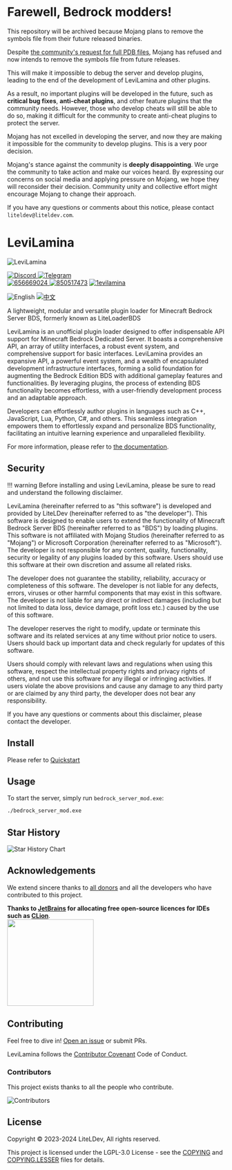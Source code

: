 # Farewell, Bedrock modders!

This repository will be archived because Mojang plans to remove the symbols file from their future released binaries.

Despite [the community's request for full PDB files](https://feedback.minecraft.net/hc/en-us/community/posts/23093086772109-Request-for-Complete-PDB-for-Minecraft-Bedrock-Dedicated-Server), Mojang has refused and now intends to remove the symbols file from future releases.

This will make it impossible to debug the server and develop plugins, leading to the end of the development of LeviLamina and other plugins.

As a result, no important plugins will be developed in the future, such as **critical bug fixes**, **anti-cheat plugins**, and other feature plugins that the community needs. However, those who develop cheats will still be able to do so, making it difficult for the community to create anti-cheat plugins to protect the server.

Mojang has not excelled in developing the server, and now they are making it impossible for the community to develop plugins. This is a very poor decision.

Mojang's stance against the community is **deeply disappointing**. We urge the community to take action and make our voices heard. By expressing our concerns on social media and applying pressure on Mojang, we hope they will reconsider their decision. Community unity and collective effort might encourage Mojang to change their approach.

If you have any questions or comments about this notice, please contact `liteldev@liteldev.com`.

# LeviLamina

![LeviLamina](https://socialify.git.ci/LiteLDev/LeviLamina/image?description=1&font=Raleway&forks=1&issues=1&logo=https%3A%2F%2Fraw.githubusercontent.com%2FLiteLDev%2FLeviLamina%2FHEAD%2Fdocs%2Fimg%2Flogo.svg&name=1&owner=1&pattern=Circuit%20Board&pulls=1&stargazers=1&theme=Auto)

[![Discord](https://img.shields.io/discord/849252980430864384?style=for-the-badge&logo=discord)
](https://discord.gg/v5R5P4vRZk)
[![Telegram](https://img.shields.io/badge/Telegram-blue?style=for-the-badge&logo=telegram)
](https://t.me/LiteLoader)  
[![656669024](https://img.shields.io/badge/656669024-red?style=for-the-badge&logo=tencent%20qq)
](http://qm.qq.com/cgi-bin/qm/qr?_wv=1027&k=ndxRXO1HARA8ing7OunMClOz3cQTogL0&authKey=D7QTcqnzhBzuh3zc%2F70FjgklsVvkCImTjSRqHMwYGCLwIFpxzp%2FflC97Y7AUG%2Fpy&noverify=0&group_code=656669024) 
[![850517473](https://img.shields.io/badge/850517473-red?style=for-the-badge&logo=tencent%20qq)](http://qm.qq.com/cgi-bin/qm/qr?_wv=1027&k=YFHRYvpO6mjqE5QeZxcMIlahGzWR3JLA&authKey=M8p8hkdctNSyXJo7Ux%2FzdNu4VL2jLiqMGakM3eHlA4ZLvjdwtL%2F1SIKE51s%2FKcp6&noverify=0&group_code=850517473) 
[![1evilamina](https://img.shields.io/badge/1evilamina-red?style=for-the-badge&logo=tencent%20qq)](https://pd.qq.com/s/a13gu04rv)  

![English](https://img.shields.io/badge/English-inactive?style=for-the-badge)
[![中文](https://img.shields.io/badge/简体中文-informational?style=for-the-badge)](README.zh.md)

A lightweight, modular and versatile plugin loader for Minecraft Bedrock Server BDS, formerly known as LiteLoaderBDS

LeviLamina is an unofficial plugin loader designed to offer indispensable API support for Minecraft Bedrock Dedicated Server. It boasts a comprehensive API, an array of utility interfaces, a robust event system, and comprehensive support for basic interfaces. LeviLamina provides an expansive API, a powerful event system, and a wealth of encapsulated development infrastructure interfaces, forming a solid foundation for augmenting the Bedrock Edition BDS with additional gameplay features and functionalities. By leveraging plugins, the process of extending BDS functionality becomes effortless, with a user-friendly development process and an adaptable approach.

Developers can effortlessly author plugins in languages such as C++, JavaScript, Lua, Python, C#, and others. This seamless integration empowers them to effortlessly expand and personalize BDS functionality, facilitating an intuitive learning experience and unparalleled flexibility.

For more information, please refer to [the documentation](https://levilamina.liteldev.com).

## Security

!!! warning
    Before installing and using LeviLamina, please be sure to read and understand the following disclaimer.

LeviLamina (hereinafter referred to as "this software") is developed and provided by LiteLDev (hereinafter referred to as "the developer"). This software is designed to enable users to extend the functionality of Minecraft Bedrock Server BDS (hereinafter referred to as "BDS") by loading plugins. This software is not affiliated with Mojang Studios (hereinafter referred to as "Mojang") or Microsoft Corporation (hereinafter referred to as "Microsoft"). The developer is not responsible for any content, quality, functionality, security or legality of any plugins loaded by this software. Users should use this software at their own discretion and assume all related risks.

The developer does not guarantee the stability, reliability, accuracy or completeness of this software. The developer is not liable for any defects, errors, viruses or other harmful components that may exist in this software. The developer is not liable for any direct or indirect damages (including but not limited to data loss, device damage, profit loss etc.) caused by the use of this software.

The developer reserves the right to modify, update or terminate this software and its related services at any time without prior notice to users. Users should back up important data and check regularly for updates of this software.

Users should comply with relevant laws and regulations when using this software, respect the intellectual property rights and privacy rights of others, and not use this software for any illegal or infringing activities. If users violate the above provisions and cause any damage to any third party or are claimed by any third party, the developer does not bear any responsibility.

If you have any questions or comments about this disclaimer, please contact the developer.

## Install

Please refer to [Quickstart](https://levilamina.liteldev.com/quickstart/)

## Usage

To start the server, simply run `bedrock_server_mod.exe`:

```sh
./bedrock_server_mod.exe
```

## Star History

![Star History Chart](https://api.star-history.com/svg?repos=LiteLDev/LeviLamina&type=Date)

## Acknowledgements

We extend sincere thanks to [all donors](https://5g8svn.sharepoint.com/:x:/s/LiteLDev/EXx2ndbuC-9Bj5SR-FlJ-HUBZWy0wODjQCDb8OkzuKTFJg?e=QBF6nQ) and all the developers who have contributed to this project.

**Thanks to [JetBrains](https://www.jetbrains.com/) for allocating free open-source licences for IDEs such
as [CLion](https://www.jetbrains.com/clion/)**.  
[<img src="https://upload.cc/i1/2021/12/29/XNohu5.png" width="200"/>](https://www.jetbrains.com/)

## Contributing

Feel free to dive in! [Open an issue](https://github.com/LiteLDev/LeviLamina/issues/new/choose) or submit PRs.

LeviLamina follows the [Contributor Covenant](https://www.contributor-covenant.org/version/2/1/code_of_conduct/) Code of Conduct.

### Contributors

This project exists thanks to all the people who contribute.

![Contributors](https://contrib.rocks/image?repo=LiteLDev/LeviLamina)

## License

Copyright © 2023-2024 LiteLDev, All rights reserved.

This project is licensed under the LGPL-3.0 License - see the [COPYING](COPYING) and [COPYING.LESSER](COPYING.LESSER) files for details.
